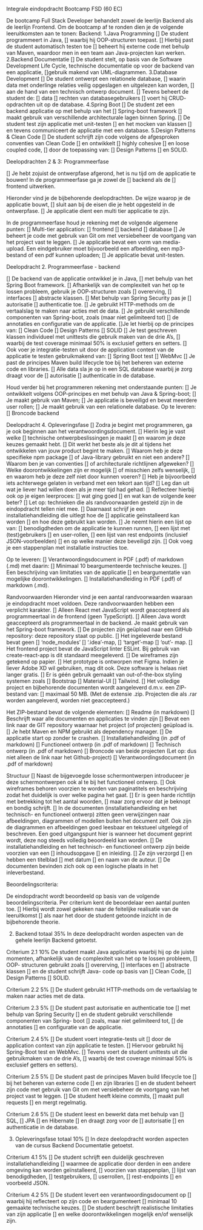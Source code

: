 
Integrale eindopdracht Bootcamp FSD (60 EC)

De bootcamp Full Stack Developer behandelt zowel de leerlijn Backend als de leerlijn Frontend.
Om de bootcamp af te ronden dien je de volgende leeruitkomsten aan te tonen:
Backend:
1.Java Programming
[] De student programmeert in Java,
[] waarbij hij OOP-structuren toepast.
[] Hierbij past de student automatisch testen toe
[] beheert hij externe code met behulp van Maven, waardoor men in een team aan Java-projecten kan werken.
2.Backend Documentatie
[] De student stelt, op basis van de Software Development Life Cycle, technische documentatie
op voor de backend van een applicatie,
[]gebruik makend van UML-diagrammen.
3.Database Development
[] De student ontwerpt een relationele database,
[] waarin data met onderlinge relaties veilig opgeslagen en uitgelezen kan worden,
[] aan de hand van een technisch ontwerp document.
[] Tevens beheert de student de:
[] data
[] rechten van databasegebruikers
[] voert hij CRUD- opdrachten uit op de database.
4.Spring Boot
[] De student zet een backend applicatie op met behulp van het
[] Spring-boot framework
[] maakt gebruik van verschillende architecturale lagen binnen Spring.
[] De student test zijn applicatie met unit-testen
[] en het mocken van klassen
[] en tevens communiceert de applicatie met een database.
5.Design Patterns & Clean Code
[] De student schrijft zijn code volgens de afgesproken conventies van Clean Code
[] en ontwikkelt
[] highly cohesive
[] en loose coupled code,
[] door de toepassing van:
[] Design Patterns
[] en SOLID.

Deelopdrachten 2 & 3: Programmeerfase

[] Je hebt zojuist de ontwerpfase afgerond, het is nu tijd om de applicatie te bouwen!
In de programmeerfase ga je zowel de
[] backend als de
[] frontend uitwerken.

Hieronder vind je de bijbehorende deelopdrachten. De wijze waarop je de applicatie bouwt,
[] sluit aan bij de eisen die je hebt opgesteld in de ontwerpfase.
[] Je applicatie dient een multi tier applicatie te zijn.

In de programmeerfase houd je rekening met de volgende algemene punten:
[] Multi-tier application:
[] frontend
[] backend
[] database
[] Je beheert je code met gebruik van Git om met versiebeheer de voortgang van het project vast te leggen.
[] Je applicatie bevat een vorm van media-upload. Een eindgebruiker moet bijvoorbeeld een
afbeelding, een mp3-bestand of een pdf kunnen uploaden;
[] Je applicatie bevat unit-testen.

Deelopdracht 2. Programmeerfase - backend

[] De backend van de applicatie ontwikkel je in Java,
[] met behulp van het Spring Boot framework.
[] Afhankelijk van de complexiteit van het op te lossen probleem, gebruik je OOP-structuren zoals
[] overerving,
[] interfaces
[] abstracte klassen.
[] Met behulp van Spring Security pas je
[] autorisatie
[] authenticatie toe.
[] Je gebruikt HTTP-methods om de vertaalslag te maken naar acties met de data.
[] Je gebruikt verschillende componenten van Spring-boot, zoals (maar niet gelimiteerd tot)
[] de annotaties en configuratie van de applicatie.
[]Je let hierbij op de principes van:
[] Clean Code
[] Design Patterns
[] SOLID
[] Je test geschreven klassen individueel met unittests die gebruik maken van de drie A’s,
[] waarbij de test coverage minimaal 50% is exclusief getters en setters.
[] Ook voer je integratie-testen uit door de application context van de applicatie te testen gebruikmakend van:
[] Spring Boot test
[] WebMvc
[] Je past de principes Maven build lifecycle toe bij het beheren van externe code en libraries.
[] Alle data sla je op in een SQL database waarbij je zorg draagt voor de
[] autorisatie
[] authenticatie in de database.

Houd verder bij het programmeren rekening met onderstaande punten:
[] Je ontwikkelt volgens OOP-principes en met behulp van Java & Spring-boot;
[] Je maakt gebruik van Maven;
[] Je applicatie is beveiligd en bevat meerdere user rollen;
[] Je maakt gebruik van een relationele database.
Op te leveren:
[] Broncode backend

Deelopdracht 4. Opleveringsfase
[] Zodra je begint met programmeren, ga je ook beginnen aan het verantwoordingsdocument.
[] Hierin leg je vast welke
[] technische ontwerpbeslissingen je maakt
[] en waarom je deze keuzes gemaakt hebt.
[] Dit werkt het beste als je dit al tijdens het ontwikkelen van jouw product begint te maken.
[] Waarom heb je deze specifieke npm package
[] of Java-library gebruikt en niet een andere?
[] Waarom ben je van conventies
[] of architecturale richtlijnen afgeweken?
[] Welke doorontwikkelingen zijn er mogelijk
[] of misschien zelfs wenselijk,
[] en waarom heb je deze zelf niet door kunnen voeren?
[] Heb je bijvoorbeeld iets achterwege gelaten in verband met een tekort aan tijd?
[] Leg dan uit wat je liever had willen doen als je meer tijd had gehad.
[] Reflecteer hierbij ook op je eigen leerproces:
[] wat ging goed
[] en wat kan de volgende keer beter?
[] Let op: technieken die als randvoorwaarden gesteld zijn in de eindopdracht tellen niet mee.
[] Daarnaast schrijf je een installatiehandleiding die uitlegt hoe de
[] applicatie geïnstalleerd kan worden
[] en hoe deze gebruikt kan worden.
[] Je neemt hierin een lijst op van:
[] benodigdheden om de applicatie te kunnen runnen,
[] een lijst met (test)gebruikers
[] en user-rollen,
[] een lijst van rest endpoints (inclusief JSON-voorbeelden)
[] en op welke manier deze beveiligd zijn.
[] Ook voeg je een stappenplan met installatie instructies toe.

Op te leveren:
[] Verantwoordingsdocument in PDF (.pdf) of markdown (.md) met daarin:
[] Minimaal 10 beargumenteerde technische keuzes.
[] Een beschrijving van limitaties van de applicatie
[] en beargumentatie van mogelijke doorontwikkelingen.
[]  Installatiehandleiding in PDF (.pdf) of markdown (.md).

Randvoorwaarden
Hieronder vind je een aantal randvoorwaarden waaraan je eindopdracht moet voldoen. Deze randvoorwaarden hebben een
verplicht karakter.
[] Alleen React met JavaScript wordt geaccepteerd als programmeertaal in de frontend (geen TypeScript).
[] Alleen Java wordt geaccepteerd als programmeertaal in de backend. Je maakt gebruik van het Spring-boot framework.
[] De projecten zijn geüpload naar een GitHub repository: deze repository staat op public.
[] Het ingeleverde bestand bevat geen
[] ‘node_modules’
[] ‘.idea’-map,
[] ‘target’-map
[] ‘out’- map.
[] Het frontend project bevat de JavaScript linter ESLint. Bij gebruik van create-react-app is dit
standaard meegeleverd.
[] De wireframes zijn getekend op papier.
[] Het prototype is ontworpen met Figma. Indien je liever Adobe XD wil gebruiken, mag dit ook.
Deze software is helaas niet langer gratis.
[] Er is géén gebruik gemaakt van out-of-the-box styling systemen zoals
[] Bootstrap
[] Material-UI
[] Tailwind.
[] Het volledige project en bijbehorende documenten wordt aangeleverd d.m.v. een ZIP- bestand van:
[] maximaal 50 MB. (Met de extensie .zip. Projecten die als .rar worden aangeleverd, worden niet geaccepteerd.)

Het ZIP-bestand bevat de volgende elementen:
[] Readme (in markdown)
[] Beschrijft waar alle documenten en applicaties te vinden zijn
[] Bevat een link naar de GIT repository waarnaar het project (of projecten) geüpload is.
[] Je hebt Maven en NPM gebruikt als dependency manager.
[] De applicatie start op zonder te crashen.
[] Installatiehandleiding (in .pdf of markdown)
[] Functioneel ontwerp (in .pdf of markdown)
[] Technisch ontwerp (in .pdf of markdown)
[] Broncode van beide projecten (Let op: dus niet alleen de link naar het Github-project)
[] Verantwoordingsdocument (in .pdf of markdown)

Structuur
[] Naast de bijgevoegde losse schermontwerpen introduceer je deze schermontwerpen ook al te bij het
functioneel ontwerp.
[] Ook wireframes behoren voorzien te worden van paginatitels en beschrijving zodat het duidelijk is over
welke pagina het gaat.
[] Er is geen harde richtlijn met betrekking tot het aantal woorden,
[] maar zorg ervoor dat je beknopt en bondig schrijft.
[] In de documenten (installatiehandleiding en het technisch- en functioneel ontwerp) zitten geen verwijzingen
naar afbeeldingen, diagrammen of modellen buiten het document zelf. Ook zijn de diagrammen en afbeeldingen
goed leesbaar en tekstueel uitgelegd of beschreven. Een goed uitgangspunt hier is wanneer het document
geprint wordt, deze nog steeds volledig beoordeeld kan worden.
[] De installatiehandleiding en het technisch- en functioneel ontwerp zijn beide voorzien van een
[] inhoudsopgave
[] en inleiding.
[] Ze zijn verzorgd
[] en hebben een titelblad
[] met datum
[] en naam van de auteur.
[] De documenten bevinden zich ook op een logische plaats in het inleverbestand.

Beoordelingscriteria:

De eindopdracht wordt beoordeeld op basis van de volgende beoordelingscriteria.
Per criterium kent de beoordelaar een aantal punten toe.
[] Hierbij wordt zowel gekeken naar de feitelijke realisatie van de leeruitkomst
[] als naar het door de student getoonde inzicht in de bijbehorende theorie.

2. Backend totaal 35%
   In deze deelopdracht worden aspecten van de gehele leerlijn Backend getoetst.

Criterium 2.1 10%
De student maakt Java applicaties waarbij hij op de juiste momenten, afhankelijk van de complexiteit
van het op te lossen probleem,
[] OOP- structuren gebruikt zoals
[] overerving,
[] interfaces en
[] abstracte klassen
[] en de student schrijft Java- code op basis van
[] Clean Code,
[] Design Patterns
[] SOLID.

Criterium 2.2 5%
[] De student gebruikt HTTP-methods om de vertaalslag te maken naar acties met de data.

Criterium 2.3 5%
[] De student past autorisatie en authenticatie toe
[] met behulp van Spring Security
[] en de student gebruikt verschillende componenten van Spring- boot
[] zoals, maar niet gelimiteerd tot,
[] de annotaties
[] en configuratie van de applicatie.

Criterium 2.4 5%
[] De student voert integratie-tests uit
[] door de application context van zijn applicatie te testen.
[] Hiervoor gebruikt hij Spring-Boot test en WebMvc.
[] Tevens voert de student unittests uit die gebruikmaken van de drie A’s,
[] waarbij de test coverage minimaal 50% is exclusief getters en setters).

Criterium 2.5 5%
[] De student past de principes Maven build lifecycle toe
[] bij het beheren van externe code
[] en zijn libraries
[] en de student beheert zijn code met gebruik van Git om met versiebeheer de voortgang van het project
vast te leggen.
[] De student heeft kleine commits,
[] maakt pull requests
[] en mergt regelmatig.

Criterium 2.6 5%
[] De student leest en bewerkt data met behulp van
[] SQL,
[] JPA
[] en Hibernate
[] en draagt zorg voor de
[] autorisatie
[] en authenticatie in de database.


3. Opleveringsfase totaal 10%
   [] In deze deelopdracht worden aspecten van de cursus Backend Documentatie getoetst.

Criterium 4.1 5%
[] De student schrijft een duidelijk geschreven installatiehandleiding
[] waarmee de applicatie door derden in een andere omgeving kan worden geïnstalleerd,
[] voorzien van stappenplan,
[] lijst van benodigdheden,
[] testgebruikers,
[] userrollen,
[] rest-endpoints
[] en voorbeeld JSON.

Criterium 4.2 5%
[] De student levert een verantwoordingsdocument op
[] waarbij hij reflecteert op zijn code en beargumenteert
[] minimaal 10 gemaakte technische keuzes.
[] De student beschrijft realistische limitaties van zijn applicatie
[] en welke doorontwikkelingen mogelijk en/of wenselijk zijn.
